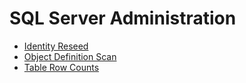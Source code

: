 # SQL Server Administration

- [Identity Reseed](sql/identity-reseed.sql)
- [Object Definition Scan](sql/object-definition-scan.sql)
- [Table Row Counts](sql/table-row-counts.sql)
